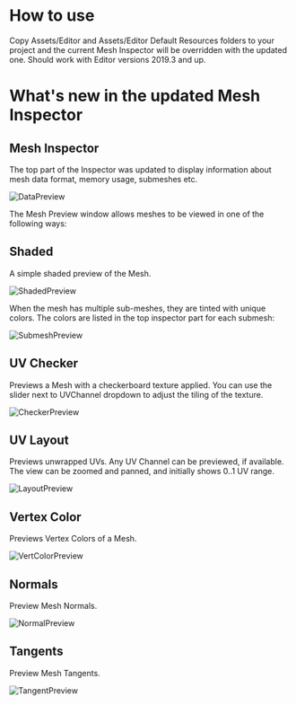 # How to use

Copy Assets/Editor and Assets/Editor Default Resources folders to your project and the current Mesh Inspector will be overridden with the updated one. Should work with Editor versions 2019.3 and up.

# What's new in the updated Mesh Inspector
## Mesh Inspector
The top part of the Inspector was updated to display information about mesh data format, memory usage, submeshes etc.

![DataPreview]

The Mesh Preview window allows meshes to be viewed in one of the following ways:

## Shaded

A simple shaded preview of the Mesh.

![ShadedPreview]

When the mesh has multiple sub-meshes, they are tinted with unique colors. The colors are listed in the top inspector part for each submesh:

![SubmeshPreview]

## UV Checker

Previews a Mesh with a checkerboard texture applied. You can use the slider next to UVChannel dropdown to adjust the tiling of the texture.

![CheckerPreview]

## UV Layout

Previews unwrapped UVs. Any UV Channel can be previewed, if available. The view can be zoomed and panned, and initially shows 0..1 UV range.

![LayoutPreview]

## Vertex Color

Previews Vertex Colors of a Mesh.

![VertColorPreview]

## Normals

Preview Mesh Normals.

![NormalPreview]

## Tangents

Preview Mesh Tangents.

![TangentPreview]

[DataPreview]: https://i.imgur.com/WYDqCZ2.png
[ShadedPreview]: https://i.imgur.com/fqyTnQd.png
[SubmeshPreview]: https://i.imgur.com/0k6E7R3.png
[CheckerPreview]: https://i.imgur.com/IYIpUBT.png
[LayoutPreview]: https://i.imgur.com/bb1LfuP.png
[VertColorPreview]: https://i.imgur.com/2dwvYLX.png
[NormalPreview]: https://i.imgur.com/0bnRfFs.png
[TangentPreview]: https://i.imgur.com/G30W4LL.png

